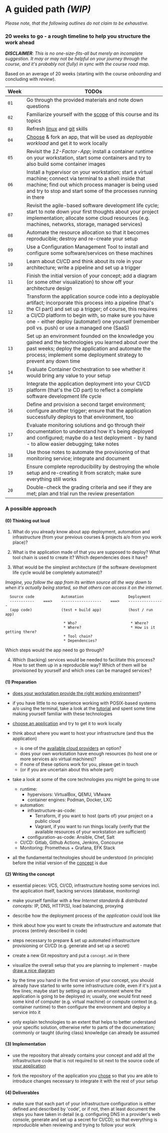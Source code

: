 A guided path *(WIP)*
=====================


*Please note, that the following outlines do not claim to be exhaustive.*


### 20 weeks to go - a rough timeline to help you structure the work ahead

*__DISCLAIMER__: This is no one-size-fits-all but merely an incomplete suggestion. It may or may not be helpful 
on your journey through the course, and it's probably not (fully) in sync with the course road map.*

Based on an average of 20 weeks (starting with the course *onboarding* and concluding with *review*).

| Week  | TODOs                                                                                                         |
| ----- |-------------------------------------------------------------------------------------------------------------- |
| `01`  | Go through the provided materials and note down questions                                                     |
| `02`  | Familiarize yourself with the [scope](./../links.md#devops) of this course and its topics                     | 
| `03`  | Refresh [linux](./../links.md#unixlinux-basics) and [git](./../links.md#git) skills                           |
| `04`  | [Choose](./../faq.md#12-how-to-choose-the-application-for-the-project-assignment) & fork an app, that will be used as *deployable workload* and get it to work locally  |
| `05`  | Revisit the *12-Factor-App*; install a container runtime on your workstation, start some containers and try to also build some container images  |
| `06`  | Install a hypervisor on your workstation; start a virtual machine; connect via terminal to a shell inside that machine; find out which process manager is being used and try to stop and start some of the processes running in there  |
| `07`  | Revisit the agile-based software development life cycle; start to note down your first thoughts about your project implementation; allocate some cloud resources (e.g. machines, networks, storage, managed services)  |
| `08`  | Automate the resource allocation so that it becomes reproducible; destroy and re-create your setup            |
| `09`  | Use a Configuration Management Tool to install and configure some software/services on these machines         |
| `10`  | Learn about CI/CD and think about its role in your architecture; write a pipeline and set up a trigger        |
| `11`  | Finish the initial version of your concept; add a diagram (or some other visualization) to show off your architecture design  |
| `12`  | Transform the application source code into a deployable artifact; incorporate this process into a pipeline (that's the CI part) and set up a trigger; of course, this requires a CI/CD platform to begin with, so make sure you have one - either deploy (automate!) one yourself (remember poll vs. push) or use a managed one (SaaS)  |  
| `13`  | Set up an environment founded on the knowledge you gained and the technologies you learned about over the past weeks; deploy the application and automate the process; implement some deployment strategy to prevent any down time  |
| `14`  | Evaluate Container Orchestration to see whether it would bring any value to your setup                        |
| `15`  | Integrate the application deployment into your CI/CD platform (that's the CD part) to reflect a complete software development life cycle  |
| `16`  | Define and provision a second target environment; configure another trigger; ensure that the application successfully deploys to that environment, too  |
| `17`  | Evaluate monitoring solutions and go through their documentation to understand how it's being deployed and configured; maybe do a test deployment - by hand - to allow easier debugging; take notes  |
| `18`  | Use those notes to automate the provisioning of that monitoring service; integrate and document               |
| `19`  | Ensure complete reproducibility by destroying the whole setup and re-creating it from scratch; make sure everything still works  |
| `20`  | Double-check the grading criteria and see if they are met; plan and trial run the review presentation         |


### A possible approach

#### (0) Thinking out loud

1. What do you already know about app deployment, automation and infrastructure (from your
   previous courses & projects a/o from you work place)?

2. What is the application made of that you are supposed to deploy? What tool chain is
   used to create it? Which dependencies does it have?

3. What would be the simplest architecture (if the software development life cycle would
   be completely automated)?

*Imagine, you follow the app from its written source all the way down to when it's actually
being started, so that others can access it on the internet.*
```
  Source code            Automation                    Deployment
  -----------    ===>    ------------------    ===>    ----------------
  (app code)             (test + build app)            (host / run app) 
                                                      
                          * Who?                        * Where?
                          * Where?                      * How is it getting there?
                          * Tool chain?               
                          * Dependencies?             
```
Which steps would the app need to go through?

4. Which (backing) services would be needed to facilitate this process? How to set them
   up in a reproducible way? Which of them will be provisioned by yourself and which ones
   can be managed services?


#### (1) Preparation

* [does your workstation provide the right working environment](./../faq.md#3-my-workstation-runs-microsoft-windows-where-do-i-get-a-unix-like-context-from-to-work-in)? 

* if you have little to no experience working with POSIX-based systems a/o using the terminal, take a look at the 
  [tutorial](./../links.md#basic-knowledge) and spent some time making yourself familiar with these technologies

* [choose an application](./../faq.md#12-how-to-choose-the-application-for-the-project-assignment) and try to get it
  to work locally

* think about where you want to host your infrastructure (and thus the application) 
  * is one of the [available cloud providers](./../links.md#providers) an option?
  * does your own workstation have enough resources (to host one or more services a/o virtual machines)?
  * if none of these options work for you, please get in touch
  * (or if you are uncertain about this whole part)

* take a look at some of the core technologies you might be going to use
  * runtime:
    * hypervisors: VirtualBox, QEMU, VMware 
    * container engines: Podman, Docker, LXC 
  * automation: 
    * infrastructure-as-code:
      * Terraform, if you want to host (parts of) your project on a public cloud
      * Vagrant, if you want to run things locally (verify that the available resources of your workstation are sufficient)
    * configuration-as-code: Ansible, Chef, Salt
  * CI/CD: Gitlab, Github Actions, Jenkins, Concourse
  * Monitoring: Prometheus + Grafana, EFK Stack

* all the fundamental technologies should be understood (in principle) before the initial version of the 
  [concept](./../assignments/deliverables/project_concept.md) is due


#### (2) Writing the concept

* essential pieces: VCS, CI/CD, infrastructure hosting some services incl. the application itself,
  backing services (database, monitoring)

* make yourself familiar with a few *Internet standards & distributed concepts:* IP, DNS, HTTP(S), load balancing,
  proxying

* describe how the deployment process of the *application* could look like
* think about how you want to create the infrastructure and automate that process (entirely described in code)
* steps necessary to prepare & set up automated infrastructure provisioning or CI/CD (e.g. generate and set up a secret) 

* create a new Git repository and put a `concept.md` in there

* visualize the overall setup that you are planning to implement - maybe [draw a nice diagram](https://app.diagrams.net)

* by the time you hand in the first version of your concept, you should already have started to write some
  infrastructure code, even if it's just a few lines; maybe start by setting up an environment where the application
  is going to be deployed in; usually, one would first need some kind of computer (e.g. virtual machine) or
  compute context (e.g. container runtime) to then configure the environment and deploy a service into it
  
* only explain technologies to an extent that helps to better understand your specific solution, otherwise refer to
  parts of the documentation; commonly or taught (during class) knowledge can already be assumed


#### (3) Implementation

* use the repository that already contains your concept and add all the infrastructure code that is not required to
  sit next to the source code of [your application](./../faq.md#12-how-to-choose-the-application-for-the-project-assignment)  

* fork the repository of the application you [chose](./../faq.md#12-how-to-choose-the-application-for-the-project-assignment)
  so that you are able to introduce changes necessary to integrate it with the rest of your setup


#### (4) Deliverables

* make sure that each part of your infrastructure configuration is either defined and described by 'code', or if not,
  then at least document the steps you have taken in detail (e.g. configuring DNS in a provider's web console, 
  generate and set up a secret for CI/CD); so that everything is reproducible when reviewing and trying to follow your
  work
